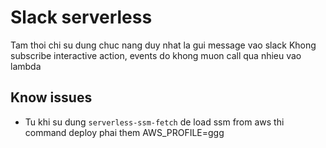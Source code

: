 # Slack serverless
Tam thoi chi su dung chuc nang duy nhat la gui message vao slack
Khong subscribe interactive action, events do khong muon call qua nhieu vao lambda

## Know issues
 - Tu khi su dung `serverless-ssm-fetch` de load ssm from aws thi command deploy phai them
 AWS_PROFILE=ggg
